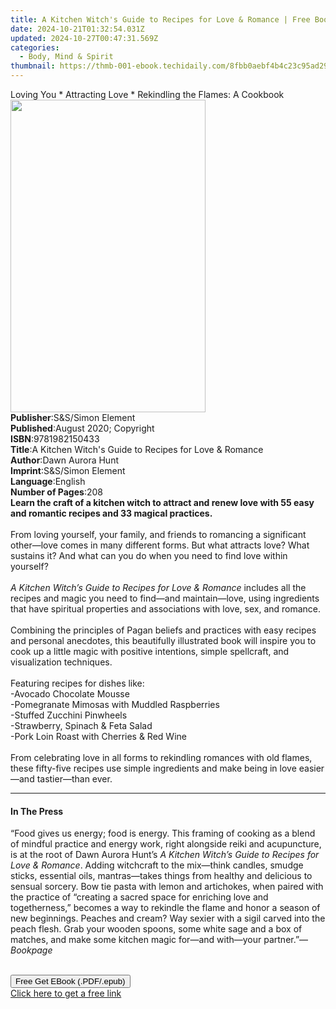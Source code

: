 ```yaml
---
title: A Kitchen Witch's Guide to Recipes for Love & Romance | Free Book
date: 2024-10-21T01:32:54.031Z
updated: 2024-10-27T00:47:31.569Z
categories:
  - Body, Mind & Spirit
thumbnail: https://thmb-001-ebook.techidaily.com/8fbb0aebf4b4c23c95ad2909e9f991694199f3805546c3b4849a1c663752cd02.jpg
---
```

<main id="book-container">
  <div class="flex flex-col">
    <div class="book-brief flex-1 py-6 px-4 sm:p-6 md:py-10 md:px-8">
      <!-- brief-->
      <div class="book-brief-main">
        Loving You * Attracting Love * Rekindling the Flames: A Cookbook
      </div>
    </div>
    <div
      class="book-meta-info flex-1 grid gap-4 col-start-1 col-end-3 row-start-1 sm:mb-6 sm:grid-cols-4 lg:gap-6 lg:col-start-2 lg:row-end-6 lg:row-span-6 lg:mb-0"
    >
      <div
        class="book-meta-info-left place-content-center mt-4 p-4 text-sm leading-6 col-start-2 col-span-2 dark:text-slate-400"
      >
        <img
          class="w-full h-500 object-cover rounded-lg sm:h-255 sm:col-span-2 lg:col-span-full"
          src="https://img-001-ebook.techidaily.com/b49430f882e9a3db3c52a02dfa9b537a46cb49f735d68901be4f0fbdf1aea9d6.jpg"
          alt=""
          width="312"
          height="500"
        />
      </div>
      <div
        class="book-meta-info-right mt-2 col-start-1 row-start-2 col-span-3 self-center"
      >
        <!-- meta data  -->
        <div class="flex flex-col px-4 md:px-8">
          <div class="flex-1">
            <strong>Publisher</strong>:<span class="px-2"
              >S&amp;S/Simon Element</span
            >
          </div>
          <div class="flex-1">
            <strong>Published</strong>:<span class="px-2"
              >August 2020; Copyright</span
            >
          </div>
          <div class="flex-1">
            <strong>ISBN</strong>:<span class="px-2">9781982150433</span>
          </div>
          <div class="flex-1">
            <strong>Title</strong>:<span class="px-2"
              >A Kitchen Witch&#39;s Guide to Recipes for Love &amp;
              Romance</span
            >
          </div>
          <div class="flex-1">
            <strong>Author</strong>:<span class="px-2">Dawn Aurora Hunt</span>
          </div>
          <div class="flex-1">
            <strong>Imprint</strong>:<span class="px-2"
              >S&amp;S/Simon Element</span
            >
          </div>
          <div class="flex-1">
            <strong>Language</strong>:<span class="px-2">English</span>
          </div>
          <div class="flex-1">
            <strong>Number of Pages</strong>:<span class="px-2">208</span>
          </div>
        </div>
      </div>
    </div>
    <div class="book-description flex-1 py-6 px-4 sm:p-6 md:py-10 md:px-8">
      <div class="book-description-main">
        <div accordion-content="" id="description">
          <b
            >Learn the craft of a kitchen witch to attract and renew love
            with</b
          ><b> 55</b><b> easy and romantic recipes</b
          ><b> and 33 magical practices.</b><br /><br />From loving yourself,
          your family, and friends to romancing a significant other—love comes
          in many different forms. But what attracts love? What sustains it? And
          what can you do when you need to find love within yourself?<br />
          <br /><i>A Kitchen Witch’s Guide to Recipes for Love &amp; Romance </i
          >includes all the recipes and magic you need to find—and
          maintain—love, using ingredients that have spiritual properties and
          associations with love, sex, and romance.<br />
          <br />Combining the principles of Pagan beliefs and practices with
          easy recipes and personal anecdotes, this beautifully illustrated book
          will inspire you to cook up a little magic with positive intentions,
          simple spellcraft, and visualization techniques.<br />
          <br />Featuring recipes for dishes like:<br />
          -Avocado Chocolate Mousse<br />
          -Pomegranate Mimosas with Muddled Raspberries<br />
          -Stuffed Zucchini Pinwheels<br />
          -Strawberry, Spinach &amp; Feta Salad<br />
          -Pork Loin Roast with Cherries &amp; Red Wine<br />
          <br />From celebrating love in all forms to rekindling romances with
          old flames, these fifty-five recipes use simple ingredients and make
          being in love easier—and tastier—than ever.
        </div>
        <div class="accordion-fader"></div>
      </div>
    </div>
    <div class="book-excerpts flex-1 py-6 px-4 sm:p-6 md:py-10 md:px-8">
      <!-- excerpts-->
      <div class="book-excerpts-main">
        <hr />
        <h4 class="placeholder placeholder-heading">
          <span>In The Press</span>
        </h4>
        <p>
          “Food gives us energy; food is energy. This framing of cooking as a
          blend of mindful practice and energy work, right alongside reiki and
          acupuncture, is at the root of Dawn Aurora Hunt’s&nbsp;<i
            >A Kitchen Witch’s Guide to Recipes for Love &amp; Romance</i
          >. Adding witchcraft to the mix—think candles, smudge sticks,
          essential oils, mantras—takes things from healthy and delicious to
          sensual sorcery. Bow tie pasta with lemon and artichokes, when paired
          with the practice of “creating a sacred space for enriching love and
          togetherness,” becomes a way to rekindle the flame and honor a season
          of new beginnings. Peaches and cream? Way sexier with a sigil carved
          into the peach flesh. Grab your wooden spoons, some white sage and a
          box of matches, and make some kitchen magic for—and with—your
          partner.”—<i>Bookpage</i><br />
          <br />
        </p>
      </div>
    </div>
    <div
      class="book-about-author flex-1 py-6 px-4 sm:p-6 md:py-10 md:px-8"
    ></div>
    <div class="book-free-get flex-1 py-6 px-4 sm:p-6 md:py-10 md:px-8">
      <button
        id="btn-free-get"
        class="bg-blue-500 hover:bg-blue-700 text-white font-bold py-2 px-4 rounded"
      >
        Free Get EBook (.PDF/.epub)
      </button>
      <div id="countdown-display" class="px-2 text-lg mt-2"></div>
      <a
        id="free-link"
        class="hidden bg-blue-500 hover:bg-blue-700 text-white font-bold py-2 px-4 rounded"
        href="https://www.ebooks.com/en-us/book/209913712/a-kitchen-witch-s-guide-to-recipes-for-love-romance/dawn-aurora-hunt/"
        target="_blank"
        >Click here to get a free link</a
      >
    </div>
    <script>
      let countdownTime = 0;
      let countdownInterval = null;
      document
        .getElementById('btn-free-get')
        .addEventListener('click', startCountdown);
      function startCountdown() {
        countdownTime = new Date().getTime() + 60000 * 3;
        countdownInterval = setInterval(updateCountdown, 1000);
        document.getElementById('btn-free-get').disabled = true;
        document
          .getElementById('btn-free-get')
          .classList.add('bg-gray-500', 'cursor-not-allowed');
      }
      function updateCountdown() {
        let currentTime = new Date().getTime();
        let timeLeft = countdownTime - currentTime;
        let secondsLeft = Math.floor(timeLeft / 1000);
        document.getElementById('countdown-display').innerHTML =
          `Remaining time: ${secondsLeft} seconds.`;
        if (secondsLeft <= 0) {
          clearInterval(countdownInterval);
          document.getElementById('btn-free-get').classList.add('hidden');
          document.getElementById('free-link').classList.remove('hidden');
          document.getElementById('countdown-display').innerHTML = '';
        }
      }
    </script>
  </div>
</main>

<ins class="adsbygoogle"
      style="display:block"
      data-ad-client="ca-pub-7571918770474297"
      data-ad-slot="8358498916"
      data-ad-format="auto"
      data-full-width-responsive="true"></ins>
    
